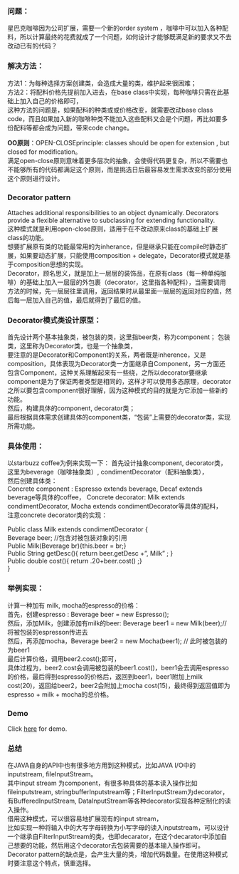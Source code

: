 ### 问题：
星巴克咖啡因为公司扩展，需要一个新的order system ，咖啡中可以加入各种配料，所以计算最终的花费就成了一个问题，如何设计才能够既满足新的要求又不去改动已有的代码？
### 解决方法：
方法1：为每种选择方案创建类，会造成大量的类，维护起来很困难；  
方法2：将配料价格先提前加入进去，在base class中实现，每种咖啡只需在此基础上加入自己的价格即可，  
这种方法的问题是，如果配料的种类或或价格改变，就需要改动base class code，而且如果加入新的咖啡种类不能加入这些配料又会是个问题，再比如要多份配料等都会成为问题，带来code change。  

**OO原则**：OPEN-CLOSEprinciple:  classes should be open for extension , but closed for modification。  
满足open-close原则意味着更多层次的抽象，会使得代码更复杂，所以不需要也不能够所有的代码都满足这个原则，而是挑选日后最容易发生需求改变的部分使用这个原则进行设计。
### Decorator pattern
Attaches additional responsibilities to an object dynamically. Decorators provide a flexible alternative to subclassing for extending functionality.  
这种模式就是利用open-close原则，适用于在不改动原来class的基础上扩展class的功能。  
想要扩展原有类的功能最常用的为inherance，但是继承只能在compile时静态扩展，如果要动态扩展，只能使用composition + delegate，Decorator模式就是基于composition思想的实现。  
Decorator，顾名思义，就是加上一层层的装饰品，在原有class（每一种单纯咖啡）的基础上加入一层层的外包裹（decorator，这里指各种配料），当需要调用方法的时候，先一层层往里调用，返回结果时从最里面一层层的返回对应的值，然后每一层加入自己的值，最后就得到了最后的值。
### Decorator模式类设计原型：
首先设计两个基本抽象类，被包装的类，这里指beer类，称为component； 包装类，这里称为Decorator类，也是一个抽象类，  
要注意的是Decorator和Component的关系，两者既是inherence，又是composition，具体表现为Decorator类一方面继承自Component，另一方面还包含Component，这种关系理解起来有一些绕，之所以decorator要继承component是为了保证两者类型是相同的，这样才可以使用多态原理，decorator之所以要包含component很好理解，因为这种模式的目的就是为它添加一些新的功能。  
然后，构建具体的component, decorator类；  
最后根据具体需求创建具体的component类，“包装”上需要的decorator类，实现所需功能。
### 具体使用：
以starbuzz coffee为例来实现一下：
首先设计抽象component, decorator类，这里为beverage（咖啡抽象类）, condimentDecorator（配料抽象类），  
然后创建具体类：  
Concrete component :  Espresso extends beverage, Decaf extends beverage等具体的coffee，
Concrete decorator: Milk extends condimentDecorator, Mocha extends condimentDecorator等具体的配料，  
注意concrete decorator类的实现：  

Public class Milk extends condimentDecorator {  
	  Beverage beer; //包含对被包装对象的引用  
	  Public Milk(Beverage br){this.beer = br;}  
	Public String getDesc(){ return   beer.getDesc +”, Milk” ; }  
	Public double cost(){ return .20+beer.cost() ;}    
  }  
### 举例实现：  
计算一种加有 milk, mocha的espresso的价格：  
首先，创建espresso :  Beverage beer = new Espresso();  
然后，添加Milk，创建添加有milk的beer:  Beverage beer1 = new Milk(beer);//将被包装的espresson传进去  
然后，再添加mocha，Beverage beer2 = new Mocha(beer1); // 此时被包装的为beer1  
最后计算价格，调用beer2.cost();即可，  
具体过程为，beer2.cost会调用被包装的beer1.cost()，beer1会去调用espresso的价格，最后得到espresso的价格后，返回到beer1，beer1附加上milk cost(20)，返回给beer2，beer2会附加上mocha cost(15)，最终得到返回值即为espresso + milk + mocha的总价格。
### Demo
Click [here](https://github.com/960761/AboutDesignPattern/tree/master/code/HeadFirst_DesignPattern/ch03_DecoratorPattern/src) for demo.
### 总结
在JAVA自身的API中也有很多地方用到这种模式，比如JAVA I/O中的inputstream, fileInputStream。  
其中input stream 为component，有很多种具体的基本读入操作比如fileinputstream, stringbufferInputstream等；FilterInputStream为decorator，有BufferedInputStream, DataInputStream等各种decorator实现各种定制化的读入操作。  
借用这种模式，可以很容易地扩展现有的input stream，  
比如实现一种将输入中的大写字母转换为小写字母的读入inputstream，可以设计一个继承自FilterInputStream的类，也即decarator，在这个decarator中添加自己想要的功能，然后用这个decorator去包装需要的基本输入操作即可。  
Decorator pattern的缺点是，会产生大量的类，增加代码数量。在使用这种模式时要注意这个特点，慎重选择。
